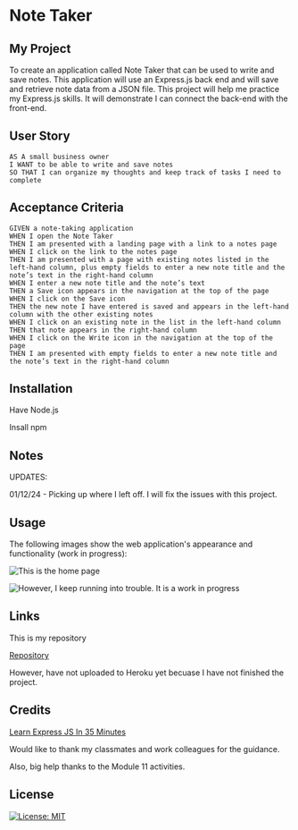 # Note Taker

## My Project

To create an application called Note Taker that can be used to write and save notes. This application will use an Express.js back end and will save and retrieve note data from a JSON file. This project will help me practice my Express.js skills. It will demonstrate I can connect the back-end with the front-end. 

## User Story

```
AS A small business owner
I WANT to be able to write and save notes
SO THAT I can organize my thoughts and keep track of tasks I need to complete
```


## Acceptance Criteria

```
GIVEN a note-taking application
WHEN I open the Note Taker
THEN I am presented with a landing page with a link to a notes page
WHEN I click on the link to the notes page
THEN I am presented with a page with existing notes listed in the left-hand column, plus empty fields to enter a new note title and the note’s text in the right-hand column
WHEN I enter a new note title and the note’s text
THEN a Save icon appears in the navigation at the top of the page
WHEN I click on the Save icon
THEN the new note I have entered is saved and appears in the left-hand column with the other existing notes
WHEN I click on an existing note in the list in the left-hand column
THEN that note appears in the right-hand column
WHEN I click on the Write icon in the navigation at the top of the page
THEN I am presented with empty fields to enter a new note title and the note’s text in the right-hand column
```

## Installation

Have Node.js

Insall npm

## Notes

UPDATES: 

01/12/24 - Picking up where I left off. I will fix the issues with this project. 

## Usage

The following images show the web application's appearance and functionality (work in progress):

![This is the home page](./Assets/Home.png)

![However, I keep running into trouble. It is a work in progress](./Assets/Error.png)

## Links

This is my repository

[Repository](https://github.com/Gera1313/note-taker)

However, have not uploaded to Heroku yet becuase I have not finished the project. 

## Credits

[Learn Express JS In 35 Minutes](https://youtu.be/SccSCuHhOw0)

Would like to thank my classmates and work colleagues for the guidance. 

Also, big help thanks to the Module 11 activities. 

## License

[![License: MIT](https://img.shields.io/badge/License-MIT-yellow.svg)](https://opensource.org/licenses/MIT)